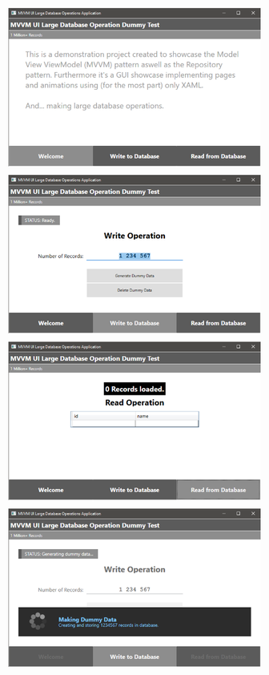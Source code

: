 ![Preview1](./Media/image1.png)

![Preview2](./Media/image2.png)

![Preview3](./Media/image3.png)

![Preview4](./Media/image4.png)